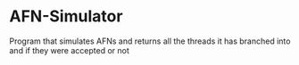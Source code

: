 # AFN-Simulator
Program that simulates AFNs and returns all the threads it has branched into and if they were accepted or not
